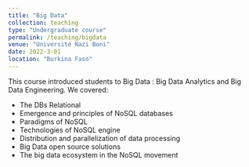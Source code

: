 ```yaml
---
title: "Big Data"
collection: teaching
type: "Undergraduate course"
permalink: /teaching/bigdata
venue: "Université Nazi Boni"
date: 2022-3-01
location: "Burkina Faso"
---
```


This course introduced students to Big Data : Big Data Analytics and Big Data Engineering. We covered:
* The DBs Relational 
* Emergence and principles of NoSQL databases
* Paradigms of NoSQL 
* Technologies of NoSQL engine 
* Distribution and parallelization of data processing
* Big Data open source solutions
* The big data ecosystem in the NoSQL movement
